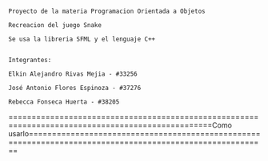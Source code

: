                                                                             Proyecto de la materia Programacion Orientada a Objetos
                                                                                        Recreacion del juego Snake 
                                                                                  Se usa la libreria SFML y el lenguaje C++

                                                                                                Integrantes:
                                                                                  Elkin Alejandro Rivas Mejia - #33256
                                                                                 José Antonio Flores Espinoza - #37276
                                                                                       Rebecca Fonseca Huerta - #38205

==================================================================================================Como usarlo==========================================================================================================



